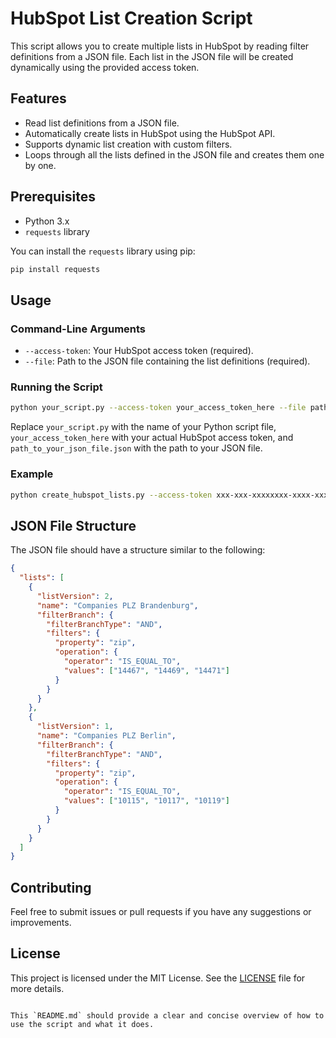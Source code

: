 # HubSpot List Creation Script

This script allows you to create multiple lists in HubSpot by reading filter definitions from a JSON file. Each list in the JSON file will be created dynamically using the provided access token.

## Features

- Read list definitions from a JSON file.
- Automatically create lists in HubSpot using the HubSpot API.
- Supports dynamic list creation with custom filters.
- Loops through all the lists defined in the JSON file and creates them one by one.

## Prerequisites

- Python 3.x
- `requests` library

You can install the `requests` library using pip:

```bash
pip install requests
```

## Usage

### Command-Line Arguments

- `--access-token`: Your HubSpot access token (required).
- `--file`: Path to the JSON file containing the list definitions (required).

### Running the Script

```bash
python your_script.py --access-token your_access_token_here --file path_to_your_json_file.json
```

Replace `your_script.py` with the name of your Python script file, `your_access_token_here` with your actual HubSpot access token, and `path_to_your_json_file.json` with the path to your JSON file.

### Example

```bash
python create_hubspot_lists.py --access-token xxx-xxx-xxxxxxxx-xxxx-xxxx-xxxx-xxxxxxxxxxxx --file plz.json
```

## JSON File Structure

The JSON file should have a structure similar to the following:

```json
{
  "lists": [
    {
      "listVersion": 2,
      "name": "Companies PLZ Brandenburg",
      "filterBranch": {
        "filterBranchType": "AND",
        "filters": {
          "property": "zip",
          "operation": {
            "operator": "IS_EQUAL_TO",
            "values": ["14467", "14469", "14471"]
          }
        }
      }
    },
    {
      "listVersion": 1,
      "name": "Companies PLZ Berlin",
      "filterBranch": {
        "filterBranchType": "AND",
        "filters": {
          "property": "zip",
          "operation": {
            "operator": "IS_EQUAL_TO",
            "values": ["10115", "10117", "10119"]
          }
        }
      }
    }
  ]
}
```

## Contributing

Feel free to submit issues or pull requests if you have any suggestions or improvements.

## License

This project is licensed under the MIT License. See the [LICENSE](LICENSE) file for more details.
```

This `README.md` should provide a clear and concise overview of how to use the script and what it does.

